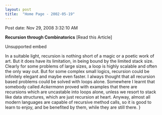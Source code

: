 ```yaml
---
layout: post
title:  "Home Page - 2002-05-19"
---
```


Post date: Nov 29, 2008 3:32:10 AM

**Recursion through Combinatorics** [Read this Article]

<div>
  <div>
    <div>
      <div>
        <div>Unsupported embed</div>
      </div>
    </div>
  </div>
</div>

In a suitable light, recursion is nothing short of a magic or a poetic work of art. But it does have its limitation, in being bound by the limited stack size. Clearly for some problems of large sizes, a loop is highly scalable and often the only way out. But for some complex small logics, recursion could be infinitely elegant and maybe even faster. I always thought that all recursion based problems could be solved with loops alone. Somewhere I learnt that somebody called *Ackermann* proved with examples that there are recursions which are uncastable into loops alone, unless we resort to stack like data structures, which are just recursion at heart. Anyway, almost all modern languages are capable of recursive method calls, so it is good to learn to enjoy, and be benefited by them, while they are still there.
}

